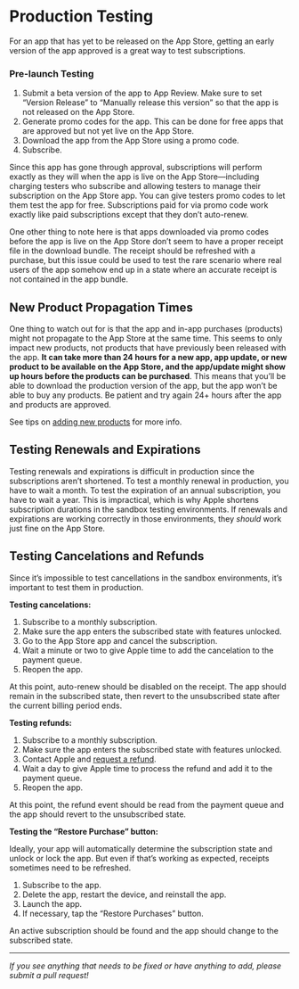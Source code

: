 # Production Testing

For an app that has yet to be released on the App Store, getting an early version of the app approved is a great way to test subscriptions.

### Pre-launch Testing

1. Submit a beta version of the app to App Review. Make sure to set “Version Release” to “Manually release this version” so that the app is not released on the App Store.
2. Generate promo codes for the app. This can be done for free apps that are approved but not yet live on the App Store.
3. Download the app from the App Store using a promo code.
4. Subscribe.

Since this app has gone through approval, subscriptions will perform exactly as they will when the app is live on the App Store—including charging testers who subscribe and allowing testers to manage their subscription on the App Store app. You can give testers promo codes to let them test the app for free. Subscriptions paid for via promo code work exactly like paid subscriptions except that they don’t auto-renew.

One other thing to note here is that apps downloaded via promo codes before the app is live on the App Store don’t seem to have a proper receipt file in the download bundle. The receipt should be refreshed with a purchase, but this issue could be used to test the rare scenario where real users of the app somehow end up in a state where an accurate receipt is not contained in the app bundle.

## New Product Propagation Times

One thing to watch out for is that the app and in-app purchases (products) might not propagate to the App Store at the same time. This seems to only impact new products, not products that have previously been released with the app. **It can take more than 24 hours for a new app, app update, or new product to be available on the App Store, and the app/update might show up hours before the products can be purchased**. This means that you’ll be able to download the production version of the app, but the app won’t be able to buy any products. Be patient and try again 24+ hours after the app and products are approved.

See tips on [adding new products](https://github.com/RevenueCat/iOS-Subscription-Testing/blob/master/additional/random.md#adding-new-products) for more info.


## Testing Renewals and Expirations

Testing renewals and expirations is difficult in production since the subscriptions aren’t shortened. To test a monthly renewal in production, you have to wait a month. To test the expiration of an annual subscription, you have to wait a year. This is impractical, which is why Apple shortens subscription durations in the sandbox testing environments. If renewals and expirations are working correctly in those environments, they *should* work just fine on the App Store.

## Testing Cancelations and Refunds

Since it’s impossible to test cancellations in the sandbox environments, it’s important to test them in production.

**Testing cancelations:**

1. Subscribe to a monthly subscription.
2. Make sure the app enters the subscribed state with features unlocked.
3. Go to the App Store app and cancel the subscription.
4. Wait a minute or two to give Apple time to add the cancelation to the payment queue.
5. Reopen the app.

At this point, auto-renew should be disabled on the receipt. The app should remain in the subscribed state, then revert to the unsubscribed state after the current billing period ends.


**Testing refunds:**

1. Subscribe to a monthly subscription.
2. Make sure the app enters the subscribed state with features unlocked.
3. Contact Apple and [request a refund](https://support.apple.com/HT204084).
4. Wait a day to give Apple time to process the refund and add it to the payment queue.
5. Reopen the app.

At this point, the refund event should be read from the payment queue and the app should revert to the unsubscribed state.

**Testing the “Restore Purchase” button:**

Ideally, your app will automatically determine the subscription state and unlock or lock the app. But even if that’s working as expected, receipts sometimes need to be refreshed.

1. Subscribe to the app.
2. Delete the app, restart the device, and reinstall the app.
3. Launch the app.
4. If necessary, tap the “Restore Purchases” button.

An active subscription should be found and the app should change to the subscribed state.


___________________________________________________________________
_If you see anything that needs to be fixed or have anything to add, please submit a pull request!_